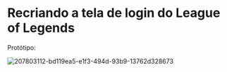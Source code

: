 # Recriando a tela de login do League of Legends

Protótipo:

![207803112-bd119ea5-e1f3-494d-93b9-13762d328673](https://user-images.githubusercontent.com/90646434/230507899-d7fa3934-7ed8-4667-bfdf-62db05e54f96.png)
